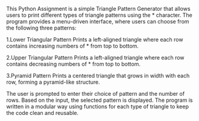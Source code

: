 This Python Assignment is a simple Triangle Pattern Generator that allows users to print different types of triangle patterns using the * character. The program provides a menu-driven interface, where users can choose from the following three patterns:

1.Lower Triangular Pattern
  Prints a left-aligned triangle where each row contains increasing numbers of * from top to bottom.

2.Upper Triangular Pattern
  Prints a left-aligned triangle where each row contains decreasing numbers of * from top to bottom.

3.Pyramid Pattern
  Prints a centered triangle that grows in width with each row, forming a pyramid-like structure.

The user is prompted to enter their choice of pattern and the number of rows. Based on the input, the selected pattern is displayed. The program is written in a modular way using functions for each type of triangle to keep the code clean and reusable.
